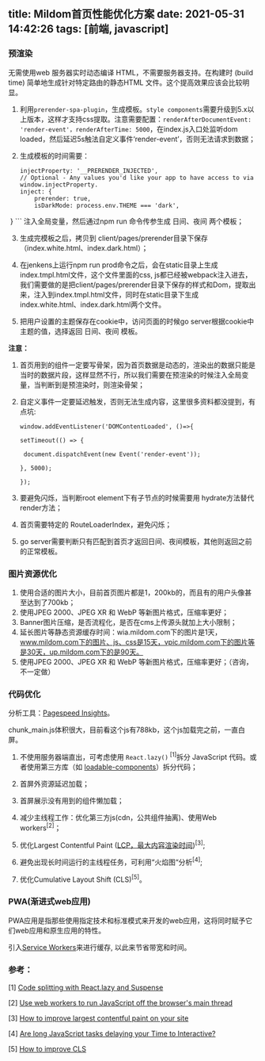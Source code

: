 title: Mildom首页性能优化方案
date: 2021-05-31 14:42:26
tags: [前端, javascript]
---

<!-- toc -->

### 预渲染

无需使用web 服务器实时动态编译 HTML，不需要服务器支持。在构建时 (build time) 简单地生成针对特定路由的静态HTML 文件。这个提高效果应该会比较明显。

1. 利用`prerender-spa-plugin`，生成模板。`style components`需要升级到5.x以上版本，这样才支持css提取。注意需要配置：`renderAfterDocumentEvent: 'render-event'，renderAfterTime: 5000`，在index.js入口处监听dom loaded，然后延迟5s触法自定义事件‘render-event’，否则无法请求到数据；

2. 生成模板的时间需要：

    ```
   injectProperty: '__PRERENDER_INJECTED',
   // Optional - Any values you'd like your app to have access to via window.injectProperty.
   inject: {
        prerender: true,
        isDarkMode: process.env.THEME === 'dark',
​    }
    ```
   注入全局变量，然后通过npm run 命令传参生成 日间、夜间 两个模板；

3. 生成完模板之后，拷贝到 client/pages/prerender目录下保存（index.white.html、index.dark.html）；

<!-- more -->

4. 在jenkens上运行npm run prod命令之后，会在static目录上生成index.tmpl.html文件，这个文件里面的css, js都已经被webpack注入进去，我们需要做的是把client/pages/prerender目录下保存的样式和Dom，提取出来，注入到index.tmpl.html文件，同时在static目录下生成index.white.html、index.dark.html两个文件。

5. 把用户设置的主题保存在cookie中，访问页面的时候go server根据cookie中主题的值，选择返回 日间、夜间 模板。

**注意：**

1. 首页用到的组件一定要写骨架，因为首页数据是动态的，渲染出的数据只能是当时的数据片段，这样显然不行，所以我们需要在预渲染的时候注入全局变量，当判断到是预渲染时，则渲染骨架；

2. 自定义事件一定要延迟触发，否则无法生成内容，这里很多资料都没提到，有点坑:
    ```
    window.addEventListener('DOMContentLoaded', ()=>{

    setTimeout(() => {

     document.dispatchEvent(new Event('render-event'));

    }, 5000);

   });
   ```

3. 要避免闪烁，当判断root element下有子节点的时候需要用 hydrate方法替代render方法；

4. 首页需要特定的 RouteLoaderIndex，避免闪烁；

5. go server需要判断只有匹配到首页才返回日间、夜间模板，其他则返回之前的正常模板。



### 图片资源优化

1. 使用合适的图片大小，目前首页图片都是1，200kb的，而且有的用户头像甚至达到了700kb；
2. 使用JPEG 2000、JPEG XR 和 WebP 等新图片格式，压缩率更好；
3. Banner图片压缩，是否流程化，是否在cms上传源头就加上大小限制；
4. 延长图片等静态资源缓存时间：wia.mildom.com下的图片是1天，www.mildom.com下的图片、js、css是15天，vpic.mildom.com下的图片等是30天，up.mildom.com下的是90天。
5. 使用JPEG 2000、JPEG XR 和 WebP 等新图片格式，压缩率更好；（咨询，不一定做）



### 代码优化

分析工具：[Pagespeed Insights](https://developers.google.com/speed/pagespeed/insights/?url=https%3A%2F%2Fwww.mildom.com%2F&tab=desktop)。

chunk_main.js体积很大，目前看这个js有788kb，这个js加载完之前，一直白屏。

1. 不使用服务器端直出，可考虑使用 `React.lazy()`<sup> [1]</sup>拆分 JavaScript  代码。或者使用第三方库（如 [loadable-components](https://www.smooth-code.com/open-source/loadable-components/docs/getting-started/)）拆分代码；

2. 首屏外资源延迟加载；

3. 首屏展示没有用到的组件懒加载；

4. 减少主线程工作：优化第三方js(cdn，公共组件抽离)、使用Web workers<sup>[2]</sup>；

5. 优化Largest Contentful Paint ([LCP，最大内容渲染时间](https://web.dev/lighthouse-largest-contentful-paint/?utm_source=lighthouse&utm_medium=unknown))<sup>[3]</sup>;

6. 避免出现长时间运行的主线程任务，可利用“火焰图“分析<sup>[4]</sup>;

7. 优化Cumulative Layout Shift (CLS)<sup>[5]</sup>。



### PWA(渐进式web应用)

PWA应用是指那些使用指定技术和标准模式来开发的web应用，这将同时赋予它们web应用和原生应用的特性。

引入[Service Workers](https://developer.mozilla.org/en-US/docs/Web/API/Service_Worker_API)来进行缓存, 以此来节省带宽和时间。



### 参考：

[1] [Code splitting with React.lazy and Suspense](https://web.dev/code-splitting-suspense/?utm_source=lighthouse&utm_medium=unknown)

[2] [Use web workers to run JavaScript off the browser's main thread](https://web.dev/off-main-thread/)

[3] [How to improve largest contentful paint on your site](https://web.dev/lcp/#how-to-improve-largest-contentful-paint-on-your-site)

[4] [Are long JavaScript tasks delaying your Time to Interactive?](https://web.dev/long-tasks-devtools/?utm_source=lighthouse&utm_medium=unknown)

[5] [How to improve CLS](https://web.dev/cls/#how-to-improve-cls)